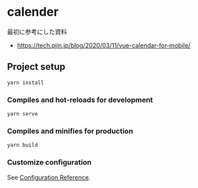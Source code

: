 # calender
最初に参考にした資料
- https://tech.pjin.jp/blog/2020/03/11/vue-calendar-for-mobile/

## Project setup
```
yarn install
```

### Compiles and hot-reloads for development
```
yarn serve
```

### Compiles and minifies for production
```
yarn build
```

### Customize configuration
See [Configuration Reference](https://cli.vuejs.org/config/).
